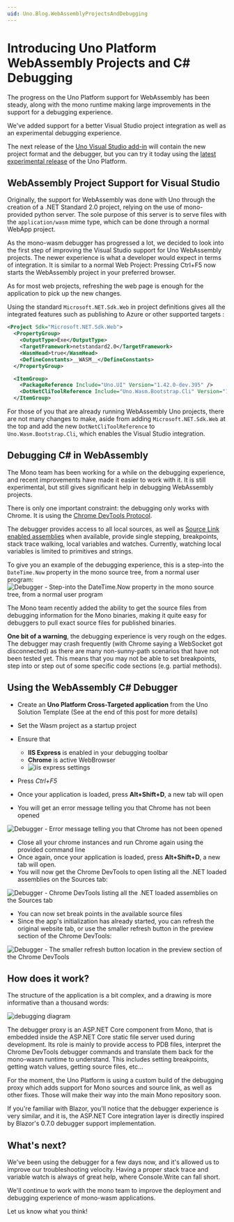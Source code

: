 ```yaml
---
uid: Uno.Blog.WebAssemblyProjectsAndDebugging
---
```


# Introducing Uno Platform WebAssembly Projects and C# Debugging

The progress on the Uno Platform support for WebAssembly has been steady, along with the mono runtime making large improvements in the support for a debugging experience.

We've added support for a better Visual Studio project integration as well as an experimental debugging experience.

The next release of the [Uno Visual Studio add-in](https://marketplace.visualstudio.com/items?itemName=nventivecorp.uno-platform-addin) will contain the new project format and the debugger, but you can try it today using the [latest experimental release](https://github.com/unoplatform/uno/releases) of the Uno Platform.

## WebAssembly Project Support for Visual Studio
Originally, the support for WebAssembly was done with Uno through the creation of a .NET Standard 2.0 project, relying on the use of mono-provided python server. The sole purpose of this server is to serve files with the `application/wasm` mime type, which can be done through a normal WebApp project.

As the mono-wasm debugger has progressed a lot, we decided to look into the first step of improving the Visual Studio support for Uno WebAssembly projects. The newer experience is what a developer would expect in terms of integration. It is similar to a normal Web Project: Pressing Ctrl+F5 now starts the WebAssembly project in your preferred browser. 

As for most web projects, refreshing the web page is enough for the application to pick up the new changes.

Using the standard `Microsoft.NET.Sdk.Web` in project definitions gives all the integrated features such as publishing to Azure or other supported targets :

```xml
<Project Sdk="Microsoft.NET.Sdk.Web">
  <PropertyGroup>
    <OutputType>Exe</OutputType>
    <TargetFramework>netstandard2.0</TargetFramework>
    <WasmHead>true</WasmHead>
    <DefineConstants>__WASM__</DefineConstants>
  </PropertyGroup>

  <ItemGroup>
    <PackageReference Include="Uno.UI" Version="1.42.0-dev.395" />
    <DotNetCliToolReference Include="Uno.Wasm.Bootstrap.Cli" Version="1.0.0-dev.112" />
  </ItemGroup>
```

For those of you that are already running WebAssembly Uno projects, there are not many changes to make, aside from adding `Microsoft.NET.Sdk.Web` at the top and add the new `DotNetCliToolReference` to `Uno.Wasm.Bootstrap.Cli`, which enables the Visual Studio integration.

## Debugging C# in WebAssembly
The Mono team has been working for a while on the debugging experience, and recent improvements have made it easier to work with it. It is still experimental, but still gives significant help in debugging WebAssembly projects.

There is only one important constraint: the debugging only works with Chrome. It is using the [Chrome DevTools Protocol](https://chromedevtools.github.io/devtools-protocol/).

The debugger provides access to all local sources, as well as [Source Link enabled assemblies](https://docs.microsoft.com/en-us/dotnet/standard/library-guidance/sourcelink) when available, provide single stepping, breakpoints, stack trace walking, local variables and watches. Currently, watching local variables is limited to primitives and strings.

To give you an example of the debugging experience, this is a step-into the `DateTime.Now` property in the mono source tree, from a normal user program:
 ![Debugger - Step-into the `DateTime.Now` property in the mono source tree, from a normal user program](Assets/201901-debugger-step-04.png)

The Mono team recently added the ability to get the source files from debugging information for the Mono binaries, making it quite easy for debuggers to pull exact source files for published binaries.

**One bit of a warning**, the debugging experience is very rough on the edges. The debugger may crash frequently (with Chrome saying a WebSocket got disconnected) as there are many non-sunny-path scenarios that have not been tested yet. This means that you may not be able to set breakpoints, step into or step out of some specific code sections (e.g. partial methods).

## Using the WebAssembly C# Debugger
- Create an **Uno Platform Cross-Targeted application** from the Uno Solution Template (See at the end of this post for more details)
- Set the Wasm project as a startup project
- Ensure that 
  - **IIS Express** is enabled in your debugging toolbar
  - **Chrome** is active WebBrowser
  - ![iis express settings](Assets/201901-debugging-iis-express.png)

- Press *Ctrl+F5*
- Once your application is loaded, press **Alt+Shift+D**, a new tab will open
- You will get an error message telling you that Chrome has not been opened

![Debugger - Error message telling you that Chrome has not been opened](Assets/201901-debugger-step-01.png)
-  Close all your chrome instances and run Chrome again using the provided command line
-  Once again, once your application is loaded, press **Alt+Shift+D**, a new tab will open.
- You will now get the Chrome DevTools to open listing all the .NET loaded assemblies on the Sources tab: 

![Debugger - Chrome DevTools listing all the .NET loaded assemblies on the Sources tab](Assets/201901-debugger-step-02.png)

- You can now set break points in the available source files
- Since the app's initialization has already started, you can refresh the original website tab, or use the smaller refresh button in the preview section of the Chrome DevTools:

![Debugger - The smaller refresh button location in the preview section of the Chrome DevTools](Assets/201901-debugger-step-03.png)

## How does it work?

The structure of the application is a bit complex, and a drawing is more informative than a thousand words:

![debugging diagram](Assets/201901-debugger-structure-01.png)

The debugger proxy is an ASP.NET Core component from Mono, that is embedded inside the ASP.NET Core static file server used during development. Its role is mainly to provide access to PDB files, interpret the Chrome DevTools debugger commands and translate them back for the mono-wasm runtime to understand. This includes setting breakpoints, getting watch values, getting source files, etc...

For the moment, the Uno Platform is using a custom build of the debugging proxy which adds support for Mono sources and source link, as well as other fixes. Those will make their way into the main Mono repository soon.

If you're familiar with Blazor, you'll notice that the debugger experience is very similar, and it is, the ASP.NET Core integration layer is directly inspired by Blazor's 0.7.0 debugger support implementation.

## What's next?

We've been using the debugger for a few days now, and it's allowed us to improve our troubleshooting velocity. Having a proper stack trace and variable watch is always of great help, where Console.Write can fall short.

We'll continue to work with the mono team to improve the deployment and debugging experience of mono-wasm applications.

Let us know what you think!
